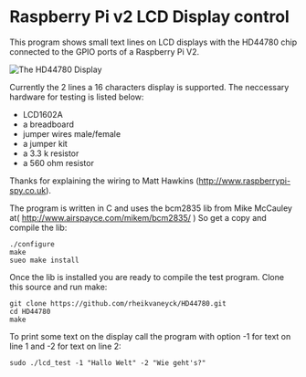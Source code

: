 Raspberry Pi v2 LCD Display control
===================================

This program shows small text lines on LCD displays with the HD44780 chip connected to the GPIO ports of a Raspberry Pi V2. 

![The HD44780 Display](https://dl.dropboxusercontent.com/u/40629133/HD44780/Display.jpg)

Currently the 2 lines a 16 characters display is supported. The neccessary 
hardware for testing is listed below: 

* LCD1602A
* a breadboard
* jumper wires male/female
* a jumper kit
* a 3.3 k resistor
* a 560 ohm resistor

Thanks for explaining the wiring to Matt Hawkins (http://www.raspberrypi-spy.co.uk).

The program is written in C and uses the bcm2835 lib from Mike McCauley at( http://www.airspayce.com/mikem/bcm2835/ )
So get a copy and compile the lib:

```
./configure 
make
sueo make install
```

Once the lib is installed you are ready to compile the test program. Clone this source and run make: 

```
git clone https://github.com/rheikvaneyck/HD44780.git
cd HD44780
make
```

To print some text on the display call the program with option -1 <text> for text on line 1 and -2 <text> for text on line 2:

```
sudo ./lcd_test -1 "Hallo Welt" -2 "Wie geht's?"
```

  
